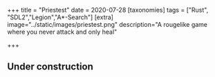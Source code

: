 +++
title = "Priestest"
date = 2020-07-28
[taxonomies]
tags = ["Rust", "SDL2","Legion","A*-Search"]
[extra]
image="../static/images/priestest.png"
description="A rougelike game where you never attack and only heal"

+++
## Under construction